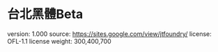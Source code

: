 # 台北黑體Beta

version: 1.000
source: https://sites.google.com/view/jtfoundry/
license: OFL-1.1 license
weight: 300,400,700